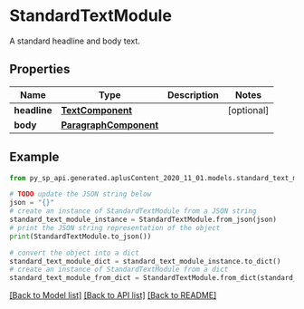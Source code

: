 # StandardTextModule

A standard headline and body text.

## Properties

Name | Type | Description | Notes
------------ | ------------- | ------------- | -------------
**headline** | [**TextComponent**](TextComponent.md) |  | [optional] 
**body** | [**ParagraphComponent**](ParagraphComponent.md) |  | 

## Example

```python
from py_sp_api.generated.aplusContent_2020_11_01.models.standard_text_module import StandardTextModule

# TODO update the JSON string below
json = "{}"
# create an instance of StandardTextModule from a JSON string
standard_text_module_instance = StandardTextModule.from_json(json)
# print the JSON string representation of the object
print(StandardTextModule.to_json())

# convert the object into a dict
standard_text_module_dict = standard_text_module_instance.to_dict()
# create an instance of StandardTextModule from a dict
standard_text_module_from_dict = StandardTextModule.from_dict(standard_text_module_dict)
```
[[Back to Model list]](../README.md#documentation-for-models) [[Back to API list]](../README.md#documentation-for-api-endpoints) [[Back to README]](../README.md)


